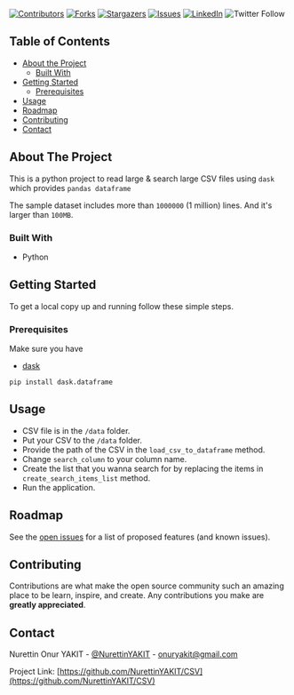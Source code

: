<!-- PROJECT SHIELDS -->
<!--
*** I'm using markdown "reference style" links for readability.
*** Reference links are enclosed in brackets [ ] instead of parentheses ( ).
*** See the bottom of this document for the declaration of the reference variables
*** for contributors-url, forks-url, etc. This is an optional, concise syntax you may use.
*** https://www.markdownguide.org/basic-syntax/#reference-style-links
-->
[![Contributors][contributors-shield]][contributors-url]
[![Forks][forks-shield]][forks-url]
[![Stargazers][stars-shield]][stars-url]
[![Issues][issues-shield]][issues-url]
[![LinkedIn][linkedin-shield]][linkedin-url]
![Twitter Follow](https://img.shields.io/twitter/follow/nurettinyakit?style=social)



<!-- TABLE OF CONTENTS -->
## Table of Contents

* [About the Project](#about-the-project)
  * [Built With](#built-with)
* [Getting Started](#getting-started)
  * [Prerequisites](#prerequisites)
* [Usage](#usage)
* [Roadmap](#roadmap)
* [Contributing](#contributing)
* [Contact](#contact)


<!-- ABOUT THE PROJECT -->
## About The Project

This is a python project to read large & search large CSV files using `dask` which provides `pandas dataframe`

The sample dataset includes more than `1000000` (1 million) lines. And it's larger than `100MB`.

<!--[![Product Name Screen Shot][product-screenshot]](https://example.com) -->

### Built With

* Python

<!-- GETTING STARTED -->
## Getting Started

To get a local copy up and running follow these simple steps.

### Prerequisites

Make sure you have

* [dask](https://dask.org/)

```
pip install dask.dataframe
```


<!-- USAGE EXAMPLES -->
## Usage

- CSV file is in the `/data` folder.
- Put your CSV to the `/data` folder.
- Provide the path of the CSV in the `load_csv_to_dataframe` method.
- Change `search_column` to your column name.
- Create the list that you wanna search for by replacing the items in `create_search_items_list` method.
- Run the application.

<!-- ROADMAP -->
## Roadmap

See the [open issues](https://github.com/NurettinYAKIT/CSV/issues) for a list of proposed features (and known issues).



<!-- CONTRIBUTING -->
## Contributing

Contributions are what make the open source community such an amazing place to be learn, inspire, and create. Any contributions you make are **greatly appreciated**.

<!-- CONTACT -->
## Contact

Nurettin Onur YAKIT - [@NurettinYAKIT](https://twitter.com/NurettinYAKIT) - onuryakit@gmail.com

Project Link: [https://github.com/NurettinYAKIT/CSV](https://github.com/NurettinYAKIT/CSV)



<!-- MARKDOWN LINKS & IMAGES -->
<!-- https://www.markdownguide.org/basic-syntax/#reference-style-links -->
[contributors-shield]: https://img.shields.io/github/contributors/nurettinyakit/CSV.svg?style=flat
[contributors-url]: https://github.com/nurettinyakit/CSV/graphs/contributors
[forks-shield]: https://img.shields.io/github/forks/nurettinyakit/CSV.svg?style=flat
[forks-url]: https://github.com/nurettinyakit/CSV/network/members
[stars-shield]: https://img.shields.io/github/stars/nurettinyakit/CSV.svg?style=flat
[stars-url]: https://github.com/nurettinyakit/CSV/stargazers
[issues-shield]: https://img.shields.io/github/issues/nurettinyakit/CSV.svg?style=flat
[issues-url]: https://github.com/nurettinyakit/CSV/issues
[linkedin-shield]: https://img.shields.io/badge/-LinkedIn-black.svg?style=flat&logo=linkedin&colorB=555
[linkedin-url]: https://linkedin.com/in/nurettinyakit

<!--[product-screenshot]: images/screenshot.png -->